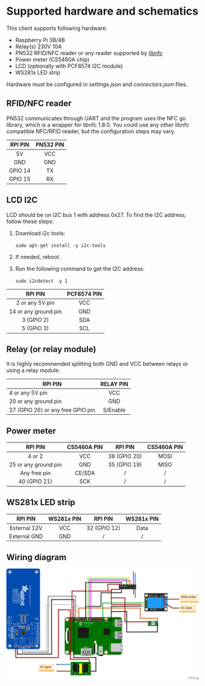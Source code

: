# Supported hardware and schematics

This client supports following hardware:

- Raspberry Pi 3B/4B
- Relay(s) 230V 10A
- PN532 RFID/NFC reader or any reader supported by [libnfc](http://nfc-tools.org/index.php/Libnfc)
- Power meter (CS5460A chip)
- LCD (optionally with PCF8574 I2C module)
- WS281x LED strip

Hardware must be configured in _settings.json_ and _connectors.json_ files.

## RFID/NFC reader

PN532 communicates through UART and the program uses the NFC go library, which is a wrapper for libnfc 1.8.0. You could
use any other libnfc compatible NFC/RFID reader, but the configuration steps may vary.

| RPI PIN |   PN532 PIN    | 
| :---:	| :---:	|
|  5V    |  VCC  |
|   GND    |  GND    | 
|   GPIO 14    |  TX    |
|   GPIO 15    |  RX    | 

## LCD I2C

LCD should be on I2C bus 1 with address 0x27. To find the I2C address, follow these steps:

1. Download i2c tools:

   `sudo apt-get install -y i2c-tools`

2. If needed, reboot.

3. Run the following command to get the I2C address:

   `sudo i2cdetect -y 1`

| RPI PIN |   PCF8574 PIN    | 
| :---:	| :---:	|
|   2 or any 5V pin    |  VCC  |
|   14 or any ground pin    |  GND    | 
|   3 (GPIO 2)    |  SDA    |
|   5 (GPIO 3)    |  SCL    | 

## Relay (or relay module)

It is highly recommended splitting both GND and VCC between relays or using a relay module.

| RPI PIN |  RELAY PIN    | 
| ---	| :---:	|
|   4 or any 5V pin    |   VCC    | 
|   20 or any ground pin    |   GND    |  
|  37 (GPIO 26) or any free GPIO pin    |   S/Enable    |  

## Power meter

| RPI PIN|  CS5460A PIN    |  RPI PIN |   CS5460A PIN    |
| :---:	| :---:	| :---:	| :---:	|
|   4 or 2    |   VCC    |  38 (GPIO 20)    |   MOSI    |
|   25 or any ground pin    |   GND    |   35 (GPIO 19)    |   MISO    |
|   Any free pin    |   CE/SDA    |   /    |   /    |
|   40 (GPIO 21)    |   SCK    |   /    |  /    |

## WS281x LED strip

| RPI PIN|  WS281x PIN    |  RPI PIN |   WS281x PIN    |
| :---:	| :---:	| :---:	| :---:	|
|   External 12V    |   VCC    |  32 (GPIO 12)    |   Data |
|   External GND   |   GND    |   /    |  / |

## Wiring diagram

![](WiringSketch_eng.png)